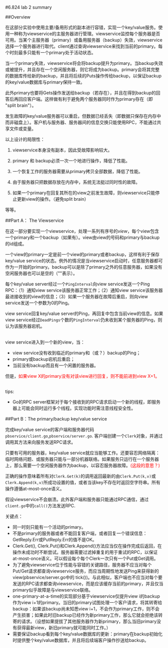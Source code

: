 #6.824 lab 2 summary

##Overview 

在这部分实验中使用主要/备用形式的副本进行容错，实现一个key/value服务。使用一种称为viewservice的主服务器进行管理。viewservice监控每个服务器是否可用。当某个主服务器（primary）或备用服务器（backup）失效，viewservice选择一个服务器进行取代。client通过查询viewservice来找到当前的primary。每个时刻最多只能有一个primary处于活动状态。

当一个primary失效，viewservice将会将backup提升为primary。当backup失效或被提升，并且存在一个空闲服务器，则它将成为backup。primary会将其完整的数据库传给新的backup，并且将后续的Puts操作传给backup，以保证backup的key/value数据库与primary保持一致。

此外primary也要将Gets操作发送给backup（若存在），并且在得到backup的回答后再回应客户端。这样做有利于避免两个服务器同时作为primary存在（即 "split brain"）。

发生故障的key/value服务器可以重启，但数据已经丢失（即数据只保存在内存中而非磁盘上）。客户机与服务器、服务器间的信息交换只能使用RPC，不能通过共享文件或变量。

以上设计的局限性：

1) viewservice本身没有副本，因此受故障影响较大。

2) primary 和 backup必须一次一个地进行操作，降低了性能。

3) 一个恢复工作的服务器需要从primary拷贝全部数据，降低了性能。

4) 由于服务器只把数据存放在内存中，系统无法挺过同时性的故障。

5) 如果一个primary在回复其所在的view之前发生故障，则viewservice只能停止更新view的操作。（避免split brain）

等等。

##Part A： The Viewservice

在这一部分要实现一个viewservice，处理一系列有序号的*view*，每个view包含一个primary和一个backup（如果有）。view由view的号码和primary与backup的id组成。

一个view的primary一定是前一个view的primary或者backup，这样有利于保存key/value service的状态。例外的情况是当viewservice启动时，任意服务器都可作为一开始的primary。backup可以是除了primary之外的任意服务器，如果没有空闲服务器也可以是空的（""表示）。

每个key/value server经过一个`PingInterval`向view service发送一个Ping RPC：（1）通知view service该服务器正常工作；（2）通知view service该服务器最进接收到的view的信息；（3）如果一个服务器在故障后重启，则向view service发送一个参数为0的Ping。

view service回复key/value server的Ping，再回复中包含当前view的信息。如果view service经过`DeadPings`个数的`PingInterval`仍未收到某个服务器的Ping，则认为该服务器宕机。

</br>
view service进入到一个新的view，当：

- view service没有收到临近的primary和（或？）backup的Ping；
- primary或backup宕机后重启；
- 当前没有backup而且有一个闲置的服务器。

但是，<font color=red>如果view X的primary没有对该view进行回复，则不能前进到view X+1。</font>

</br>
tips:

- Go的RPC server框架对于每个接收到的RPC请求启动一个新的线程，即服务器上可能会同时运行多个线程。实现功能时需注意线程安全性。

##Part B：The primary/backup key/value service

完成key/value service的客户端和服务器代码`pbservice/client.go`,`pbservice/server.go`.
客户端创建一个`Clerk`对象，并通过调用其方法来向服务发送RPC请求。

只要有可用的服务器，key/value service就应当能够工作。还要容忍网络隔离：临时网络问题、或服务器只能与一部分机器联络。如果服务只运行在一个服务器上，那么需要一个空闲服务器作为backup，以容忍服务器故障。<font color=red>(这段的意思？)</font>

正确的操作意味着所有对`Clerk.Get(k)`的调用返回最新的由`Clerk.Put(k,v)`或`Clerk.Append(k,v)`所成功设置的值，或者当该key不存在时返回空字符串。所有操作遵循at-most-once语义。

假设viewservice不会崩溃。此外客户端和服务器只能通过RPC通信，通过`client.go`中的`call()`方法发送RPC.

关键点：

- 同一时刻只能有一个活动的primary。
-  不是primary的服务器或者不能回复客户端，或者回复一个错误信息：GetReply.Err或PutReply.Err的值不是OK。
- Clerk.Get(), Clerk.Put()和Clerk.Append()方法应当仅在操作完成后返回，在操作未成功时不断尝试。服务器需要过滤掉重复的用于重试的RPC，以保证at-most-once语义。可以假设每个每个Clerk一次只有一个Put或Get调用。
- 为了避免viewservice位于性能与容错的关键路径，服务器不应当对每个Put/Get请求都查询viewservice服务，而应当周期性地发送Ping来获得新的view(pbservice/server.go中的 tick())。与此相似，客户端也不应当对每个要发送的RPC请求都查询viewservice，而是应该缓存当前的primary，并且仅当primary似乎故障是与viewservice联络。
- one-primary-at-a-time的实现部分基于viewservice仅提升view i的backup作为view i+1的primary。当旧的primary试图处理一个客户请求，将其转寄给backup：如果该backup尚未知悉view i+1，不会作为primary工作，则不会产生损害；如果此时旧backup已经作为新primary工作，那么它就会拒绝该转寄的请求。（设想如果提拔了其他服务器作为新primary，那么当旧primary没有获得最新view，新旧primary就可能同时工作。）
- 需要保证backup看到每个key/value数据库的更新：primary在backup初始化时提供整个key/value数据库，并且将后续端客户操作抄送给backup。







